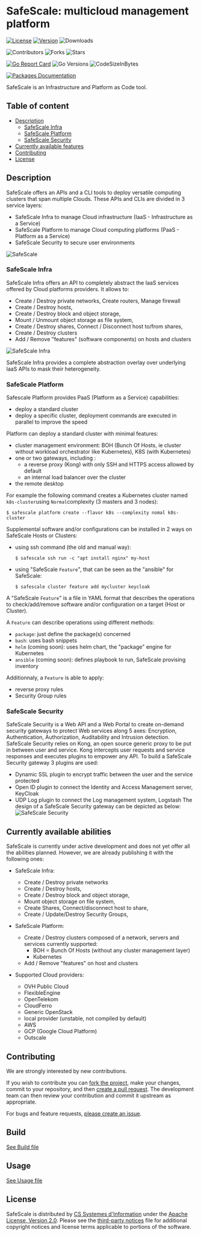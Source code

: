 # SafeScale: multicloud management platform

[![License](https://img.shields.io/badge/License-Apache%202.0-blue.svg)](https://github.com/CS-SI/SafeScale/blob/master/LICENSE)
[![Version](https://img.shields.io/github/release/CS-SI/SafeScale.svg)](https://github.com/CS-SI/SafeScale/releases/latest)
![Downloads](https://img.shields.io/github/downloads/CS-SI/SafeScale/total)

![Contributors](https://img.shields.io/github/contributors/CS-SI/SafeScale)
![Forks](https://img.shields.io/github/forks/CS-SI/SafeScale?style=flat)
![Stars](https://img.shields.io/github/stars/CS-SI/SafeScale)

[![Go Report Card](https://goreportcard.com/badge/github.com/CS-SI/SafeScale/v21)](https://goreportcard.com/report/github.com/CS-SI/SafeScale/v21)
![Go Versions](https://img.shields.io/badge/go-1.16%2C1.17%2C1.18-brightgreen)
![CodeSizeInBytes](https://img.shields.io/github/languages/code-size/CS-SI/SafeScale)

[![Packages Documentation](https://img.shields.io/badge/go-documentation-blue.svg?label=packages)](https://pkg.go.dev/github.com/CS-SI/SafeScale/v22/lib)

SafeScale is an Infrastructure and Platform as Code tool.

## Table of content
  - [Description](#description)
    - [SafeScale Infra](#safescale-safescale)
    - [SafeScale Platform](#safescale-platform)
    - [SafeScale Security](#safescale-security)
  - [Currently available features](#currently-available-features)
  - [Contributing](#contributing)
  - [License](#license)

## Description
SafeScale offers an APIs and a CLI tools to deploy versatile computing clusters that span multiple Clouds. These APIs and CLIs are divided in 3 service layers:

- SafeScale Infra to manage Cloud infrastructure (IaaS - Infrastructure as a Service)
- SafeScale Platform to manage Cloud computing platforms (PaaS - Platform as a Service)
- SafeScale Security to secure user environments

![SafeScale](doc/img/SafeScale.png "SafeScale")

### SafeScale Infra

SafeScale Infra offers an API to completely abstract the IaaS services offered by Cloud platforms providers.
It allows to:

- Create / Destroy private networks, Create routers, Manage firewall
- Create / Destroy hosts,
- Create / Destroy block and object storage,
- Mount / Unmount object storage as file system,
- Create / Destroy shares, Connect / Disconnect host to/from shares,
- Create / Destroy clusters
- Add / Remove "features" (software components) on hosts and clusters

![SafeScale Infra](doc/img/SafeScale_Infra.png "SafeScale Infra")

SafeScale Infra provides a complete abstraction overlay over underlying IaaS APIs to mask their heterogeneity.

### SafeScale Platform

Safescale Platform provides PaaS (Platform as a Service) capabilities:
- deploy a standard cluster
- deploy a specific cluster, deployment commands are executed in parallel to improve the speed

Platform can deploy a standard cluster with minimal features:
- cluster management environment: BOH (Bunch Of Hosts, ie cluster without workload orchestrator like Kubernetes), K8S (with Kubernetes)
- one or two gateways, including :
  - a reverse proxy (Kong) with only SSH and HTTPS access allowed by default
  - an internal load balancer over the cluster
- the remote desktop

For example the following command creates a Kubernetes cluster named `k8s-cluster`using `Normal`complexity (3 masters and 3 nodes):

```
$ safescale platform create --flavor k8s --complexity nomal k8s-cluster
```

Supplemental software and/or configurations can be installed in 2 ways on SafeScale Hosts or Clusters:
- using ssh command (the old and manual way):
  ```
  $ safescale ssh run -c "apt install nginx" my-host
  ```
- using "SafeScale `Feature`", that can be seen as the "ansible" for SafeScale:

  ```
  $ safescale cluster feature add mycluster keycloak
  ```

A "SafeScale `Feature`" is a file in YAML format that describes the operations to check/add/remove software and/or configuration on a target (Host or Cluster).

A `Feature` can describe operations using different methods:
- `package`: just define the package(s) concerned
- `bash`: uses bash snippets
- `helm` (coming soon): uses helm chart, the "package" engine for Kubernetes
- `ansible` (coming soon): defines playbook to run, SafeScale provising inventory

Additionnaly, a `Feature` is able to apply:
- reverse proxy rules
- Security Group rules

### SafeScale Security

SafeScale Security is a Web API and a Web Portal to create on-demand security gateways to protect Web services along 5 axes: Encryption, Authentication, Authorization, Auditability and Intrusion detection.
SafeScale Security relies on Kong, an open source generic proxy to be put in between user and service. Kong intercepts user requests and service responses and executes plugins to empower any API. To build a SafeScale Security gateway 3 plugins are used:
- Dynamic SSL plugin to encrypt traffic between the user and the service protected
- Open ID plugin to connect the Identity and Access Management server, KeyCloak
- UDP Log plugin to connect the Log management system, Logstash
The design of a SafeScale Security gateway can be depicted as below:
![SafeScale Security](doc/img/SafeScale_Security.png "SafeScale Security")

## Currently available abilities
SafeScale is currently under active development and does not yet offer all the abilities planned. However, we are already publishing it with the following ones:

  - SafeScale Infra:
    - Create / Destroy private networks
    - Create / Destroy hosts,
    - Create / Destroy block and object storage,
    - Mount object storage on file system,
    - Create Shares, Connect/disconnect host to share,
    - Create / Update/Destroy Security Groups,
      
  - SafeScale Platform:
    - Create / Destroy clusters composed of a network, servers and services
      currently supported:
        - BOH = Bunch Of Hosts (without any cluster management layer)
        - Kubernetes
    - Add / Remove "features" on host and clusters


 - Supported Cloud providers:
    - OVH Public Cloud
    - FlexibleEngine
    - OpenTelekom
    - CloudFerro
    - Generic OpenStack
    - local provider (unstable, not compiled by default)
    - AWS
    - GCP (Google Cloud Platform)
    - Outscale


## Contributing

We are strongly interested by new contributions.

If you wish to contribute you can [fork the project](https://help.github.com/forking/), make your changes, commit to your repository, and then [create a pull request](https://help.github.com/articles/creating-a-pull-request-from-a-fork/). The development team can then review your contribution and commit it upstream as appropriate.

For bugs and feature requests, [please create an issue](../../issues/new).

## Build
  [See Build file](doc/build/BUILDING.md)

## Usage
  [See Usage file](doc/USAGE.md)

## License

SafeScale is distributed by [CS Systemes d'Information](http://csgroup.eu) under the [Apache License, Version 2.0](LICENSE). Please see the [third-party notices](NOTICE) file for additional copyright notices and license terms applicable to portions of the software.
